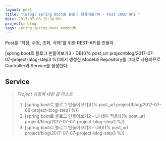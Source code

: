 ```yaml
---
layout: post
title: "[Blog] spring boot로 블로그 만들어보기4 - Post CRUD API "
date: 2017-07-08 19:24:00
projects: blog
tags: spring spring-boot mongodb
---
```


Post를 “작성, 수정, 조회, 삭제”를 위한 REST-API를 만들자.    

[spring boot로 블로그 만들어보기3 - DB]({% post_url project/blog/2017-07-07-project-blog-step3 %})에서 생성한 Model과 Repository를 그대로 사용하므로 Controller와 Service를 생성한다.    

## Service



> *Project 과정에 대한 글 리스트*    
> 1. [spring boot로 블로그 만들어보기]({% post_url project/blog/2017-07-06-project-blog-step1 %})
> 2. [spring boot로 블로그 만들어보기2 - UI 테마 적용]({% post_url project/blog/2017-07-07-project-blog-step2 %})
> 3. [spring boot로 블로그 만들어보기3 - DB]({% post_url project/blog/2017-07-07-project-blog-step3 %})
